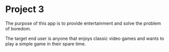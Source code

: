 # Project 3

The purpose of this app is to provide entertainment and solve the problem of boredom.

The target end user is anyone that enjoys classic video games and wants to play a simple game in their spare time.

